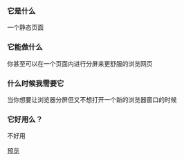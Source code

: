 ### 它是什么
一个静态页面

### 它能做什么
你甚至可以在一个页面内进行分屏来更舒服的浏览网页

### 什么时候我需要它
当你想要让浏览器分屏但又不想打开一个新的浏览器窗口的时候

### 它好用么？
不好用

[预览](https://zaqmjuop.github.io/windowing-view/)
